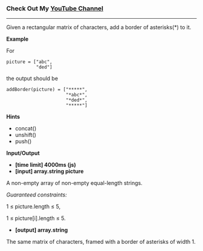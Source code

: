 ### Check Out My [YouTube Channel](https://www.YouTube.com/CodingTutorials360)

---

Given a rectangular matrix of characters, add a border of asterisks(\*) to it.

**Example**

For

    picture = ["abc",
               "ded"]

the output should be

    addBorder(picture) = ["*****",
                          "*abc*",
                          "*ded*",
                          "*****"]

**Hints**

- concat()
- unshift()
- push()

**Input/Output**

- **[time limit] 4000ms (js)**
- **[input] array.string picture**

A non-empty array of non-empty equal-length strings.

_Guaranteed constraints:_

1 ≤ picture.length ≤ 5,

1 ≤ picture[i].length ≤ 5.

- **[output] array.string**

The same matrix of characters, framed with a border of asterisks of width 1.
